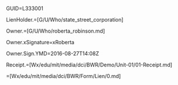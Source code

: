 GUID=L333001

LienHolder.=[G/U/Who/state_street_corporation]

Owner.=[G/U/Who/roberta_robinson.md]

Owner.xSignature=xRoberta

Owner.Sign.YMD=2016-08-27T14:08Z

Receipt.=[Wx/edu/mit/media/dci/BWR/Demo/Unit-01/01-Receipt.md]

=[Wx/edu/mit/media/dci/BWR/Form/Lien/0.md]